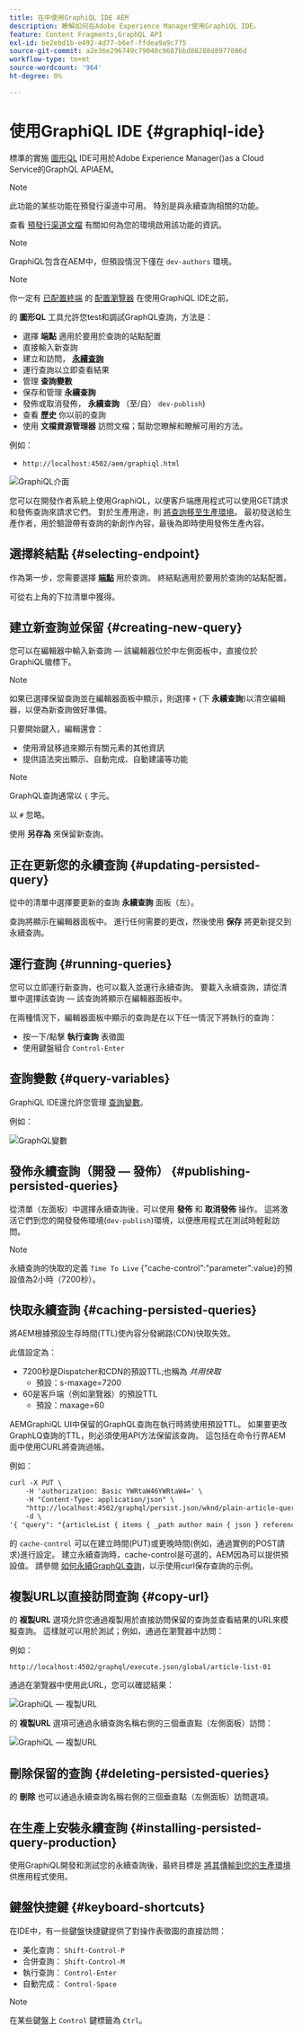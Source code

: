 ```yaml
---
title: 在中使用GraphiQL IDE AEM
description: 瞭解如何在Adobe Experience Manager使用GraphiQL IDE。
feature: Content Fragments,GraphQL API
exl-id: be2ebd1b-e492-4d77-b6ef-ffdea9a9c775
source-git-commit: a2e36e296749c79040c9687bbd88288d8977086d
workflow-type: tm+mt
source-wordcount: '964'
ht-degree: 0%

---
```


# 使用GraphiQL IDE {#graphiql-ide}

標準的實施 [圖形QL](https://graphql.org/learn/serving-over-http/#graphiql) IDE可用於Adobe Experience Manager()as a Cloud Service的GraphQL APIAEM。

>[!NOTE]
>
>此功能的某些功能在預發行渠道中可用。 特別是與永續查詢相關的功能。
> 
>查看 [預發行渠道文檔](https://experienceleague.adobe.com/docs/experience-manager-cloud-service/content/release-notes/prerelease.html#enable-prerelease) 有關如何為您的環境啟用該功能的資訊。

>[!NOTE]
>
>GraphiQL包含在AEM中，但預設情況下僅在 `dev-authors` 環境。

>[!NOTE]
>你一定有 [已配置終端](/help/headless/graphql-api/graphql-endpoint.md) 的 [配置瀏覽器](/help/assets/content-fragments/content-fragments-configuration-browser.md) 在使用GraphiQL IDE之前。


的 **圖形QL** 工具允許您test和調試GraphQL查詢，方法是：
* 選擇 **端點** 適用於要用於查詢的站點配置
* 直接輸入新查詢
* 建立和訪問， **[永續查詢](/help/headless/graphql-api/persisted-queries.md)**
* 運行查詢以立即查看結果
* 管理 **查詢變數**
* 保存和管理 **永續查詢**
* 發佈或取消發佈， **永續查詢** （至/自） `dev-publish`)
* 查看 **歷史** 你以前的查詢
* 使用 **文檔資源管理器** 訪問文檔；幫助您瞭解和瞭解可用的方法。

例如：

* `http://localhost:4502/aem/graphiql.html`

![GraphiQL介面](assets/cfm-graphiql-interface.png "GraphiQL介面")

您可以在開發作者系統上使用GraphiQL，以便客戶端應用程式可以使用GET請求和發佈查詢來請求它們。 對於生產用途，則 [將查詢移至生產環境](/help/headless/graphql-api/persisted-queries.md#transfer-persisted-query-production)。 最初發送給生產作者，用於驗證帶有查詢的新創作內容，最後為即時使用發佈生產內容。

## 選擇終結點 {#selecting-endpoint}

作為第一步，您需要選擇 **[端點](/help/headless/graphql-api/graphql-endpoint.md)** 用於查詢。 終結點適用於要用於查詢的站點配置。

可從右上角的下拉清單中獲得。

## 建立新查詢並保留 {#creating-new-query}

您可以在編輯器中輸入新查詢 — 該編輯器位於中左側面板中，直接位於GraphiQL徽標下。

>[!NOTE]
>
>如果已選擇保留查詢並在編輯器面板中顯示，則選擇 `+` (下 **永續查詢**)以清空編輯器，以便為新查詢做好準備。

只要開始鍵入，編輯還會：

* 使用滑鼠移過來顯示有關元素的其他資訊
* 提供語法突出顯示、自動完成、自動建議等功能

>[!NOTE]
>
>GraphQL查詢通常以 `{` 字元。
>
>以 `#` 忽略。

使用 **另存為** 來保留新查詢。

## 正在更新您的永續查詢 {#updating-persisted-query}

從中的清單中選擇要更新的查詢 **永續查詢** 面板（左）。

查詢將顯示在編輯器面板中。 進行任何需要的更改，然後使用 **保存** 將更新提交到永續查詢。

## 運行查詢 {#running-queries}

您可以立即運行新查詢，也可以載入並運行永續查詢。 要載入永續查詢，請從清單中選擇該查詢 — 該查詢將顯示在編輯器面板中。

在兩種情況下，編輯器面板中顯示的查詢是在以下任一情況下將執行的查詢：

* 按一下/點擊 **執行查詢** 表徵圖
* 使用鍵盤組合 `Control-Enter`

## 查詢變數 {#query-variables}

<!-- more details needed here? -->

GraphiQL IDE還允許您管理 [查詢變數](/help/headless/graphql-api/content-fragments.md#graphql-variables)。

例如：

![GraphQL變數](assets/cfm-graphqlapi-03.png "GraphQL變數")

## 發佈永續查詢（開發 — 發佈） {#publishing-persisted-queries}

從清單（左面板）中選擇永續查詢後，可以使用 **發佈** 和 **取消發佈** 操作。 這將激活它們到您的開發發佈環境(`dev-publish`)環境，以便應用程式在測試時輕鬆訪問。

>[!NOTE]
>
>永續查詢的快取的定義 `Time To Live` {&quot;cache-control&quot;:&quot;parameter&quot;:value}的預設值為2小時（7200秒）。

## 快取永續查詢 {#caching-persisted-queries}

將AEM根據預設生存時間(TTL)使內容分發網路(CDN)快取失效。

此值設定為：

* 7200秒是Dispatcher和CDN的預設TTL;也稱為 *共用快取*
   * 預設：s-maxage=7200
* 60是客戶端（例如瀏覽器）的預設TTL
   * 預設：maxage=60

AEMGraphiQL UI中保留的GraphQL查詢在執行時將使用預設TTL。 如果要更改GraphLQ查詢的TTL，則必須使用API方法保留該查詢。 這包括在命令行界AEM面中使用CURL將查詢過帳。

例如：

```xml
curl -X PUT \
    -H 'authorization: Basic YWRtaW46YWRtaW4=' \
    -H "Content-Type: application/json" \
    "http://localhost:4502/graphql/persist.json/wknd/plain-article-query-max-age" \
    -d \
'{ "query": "{articleList { items { _path author main { json } referencearticle { _path } } } }", "cache-control": { "max-age": 300 }}'
```

的 `cache-control` 可以在建立時間(PUT)或更晚時間(例如，通過實例的POST請求)進行設定。 建立永續查詢時，cache-control是可選的，AEM因為可以提供預設值。 請參閱 [如何永續GraphQL查詢](/help/headless/graphql-api/persisted-queries.md#how-to-persist-query)，以示使用curl保存查詢的示例。

## 複製URL以直接訪問查詢 {#copy-url}

的 **複製URL** 選項允許您通過複製用於直接訪問保留的查詢並查看結果的URL來模擬查詢。 這樣就可以用於測試；例如，通過在瀏覽器中訪問：

<!--
  >[!NOTE]
  >
  >The URL will need [encoding before using programmatically](/help/headless/graphql-api/persisted-queries.md#encoding-query-url).
  >
  >The target environment might need adjusting, depending on your requirements.
-->

例如：

`http://localhost:4502/graphql/execute.json/global/article-list-01`

通過在瀏覽器中使用此URL，您可以確認結果：

![GraphiQL — 複製URL](assets/cfm-graphiql-copy-url.png "GraphiQL — 複製URL")

的 **複製URL** 選項可通過永續查詢名稱右側的三個垂直點（左側面板）訪問：

![GraphiQL — 複製URL](assets/cfm-graphiql-persisted-query-options.png "GraphiQL — 複製URL")

## 刪除保留的查詢 {#deleting-persisted-queries}

的 **刪除** 也可以通過永續查詢名稱右側的三個垂直點（左側面板）訪問選項。

<!-- what happens if you try to delete something that is still published? -->


## 在生產上安裝永續查詢 {#installing-persisted-query-production}

使用GraphiQL開發和測試您的永續查詢後，最終目標是 [將其傳輸到您的生產環境](/help/headless/graphql-api/persisted-queries.md#transfer-persisted-query-production) 供應用程式使用。

## 鍵盤快捷鍵 {#keyboard-shortcuts}

在IDE中，有一些鍵盤快捷鍵提供了對操作表徵圖的直接訪問：

* 美化查詢：  `Shift-Control-P`
* 合併查詢：  `Shift-Control-M`
* 執行查詢：  `Control-Enter`
* 自動完成：  `Control-Space`

>[!NOTE]
>
>在某些鍵盤上 `Control` 鍵標籤為 `Ctrl`。
